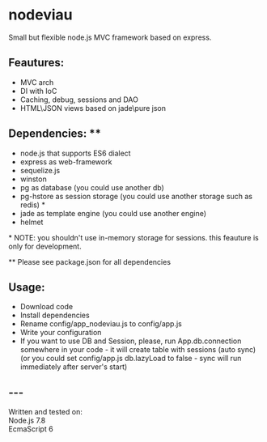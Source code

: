 # nodeviau
Small but flexible node.js MVC framework based on express.

## Feautures:

- MVC arch
- DI with IoC 
- Caching, debug, sessions and DAO
- HTML\JSON views based on jade\pure json


## Dependencies: **
- node.js that supports ES6 dialect
- express as web-framework
- sequelize.js
- winston
- pg as database (you could use another db)
- pg-hstore as session storage (you could use another storage such as redis) *
- jade as template engine (you could use another engine)
- helmet


\* NOTE: you shouldn't use in-memory storage for sessions. this feauture is only for development.

\** Please see package.json for all dependencies

## Usage:
* Download code
* Install dependencies
* Rename config/app_nodeviau.js to config/app.js
* Write your configuration
* If you want to use DB and Session, please, run App.db.connection somewhere in your code - it will create table with sessions (auto sync) (or you could set config/app.js db.lazyLoad to false - sync will run immediately after server's start)

## ---
Written and tested on:\
Node.js 7.8 \
EcmaScript 6